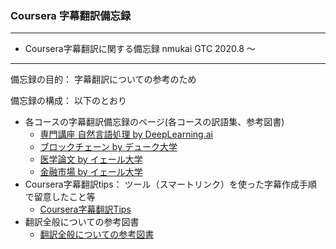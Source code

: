 ### Coursera 字幕翻訳備忘録

***
- Coursera字幕翻訳に関する備忘録
          nmukai GTC 2020.8 ～

***

備忘録の目的： 字幕翻訳についての参考のため  

備忘録の構成： 以下のとおり  

+ 各コースの字幕翻訳備忘録のページ(各コースの訳語集、参考図書)
    + [専門講座 自然言語処理 by DeepLearning.ai](https://github.com/hiyaoroshi/coursera_DLearning_NLP/blob/master/README.md)
    + [ブロックチェーン by デューク大学](https://github.com/hiyaoroshi/coursera_duke_blockchain/blob/master/README.md)
    + [医学論文 by イェール大学](https://github.com/hiyaoroshi/coursera_yale_medical/blob/master/README.md)
    + [金融市場 by イェール大学](https://github.com/hiyaoroshi/coursera_yale_financial/blob/master/README.md)
+ Coursera字幕翻訳tips： ツール（スマートリンク）を使った字幕作成手順で留意したこと等
    + [Coursera字幕翻訳Tips](Coursera字幕翻訳Tips.md)
+ 翻訳全般についての参考図書
    + [翻訳全般についての参考図書](翻訳全般についての参考図書.md)

